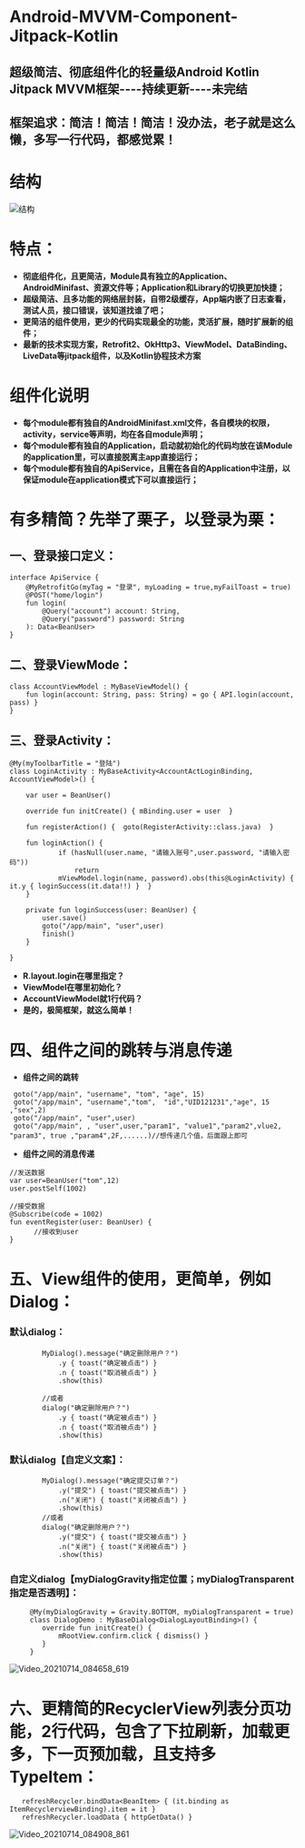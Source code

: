 # Android-MVVM-Component-Jitpack-Kotlin
## 超级简洁、彻底组件化的轻量级Android Kotlin Jitpack MVVM框架----持续更新----未完结
## 框架追求：简洁！简洁！简洁！没办法，老子就是这么懒，多写一行代码，都感觉累！

# 结构
![结构](https://user-images.githubusercontent.com/4067327/125152474-577f7880-e17f-11eb-8e94-8813379e2d53.jpg)
# 特点：
* **彻底组件化，且更简洁，Module具有独立的Application、AndroidMinifast、资源文件等；Application和Library的切换更加快捷；**
* **超级简洁、且多功能的网络层封装，自带2级缓存，App端内嵌了日志查看，测试人员，接口错误，该知道找谁了吧；**
* **更简洁的组件使用，更少的代码实现最全的功能，灵活扩展，随时扩展新的组件；**
* **最新的技术实现方案，Retrofit2、OkHttp3、ViewModel、DataBinding、LiveData等jitpack组件，以及Kotlin协程技术方案**

# 组件化说明
* **每个module都有独自的AndroidMinifast.xml文件，各自模块的权限，activity，service等声明，均在各自module声明；**
* **每个module都有独自的Application，启动就初始化的代码均放在该Module的application里，可以直接脱离主app直接运行；**
* **每个module都有独自的ApiService，且需在各自的Application中注册，以保证module在application模式下可以直接运行；**
# 有多精简？先举了栗子，以登录为栗：
## 一、登录接口定义：
```
interface ApiService {
    @MyRetrofitGo(myTag = "登录", myLoading = true,myFailToast = true)
    @POST("home/login")
    fun login(
        @Query("account") account: String,
        @Query("password") password: String
    ): Data<BeanUser>
}
```
## 二、登录ViewMode：
```
class AccountViewModel : MyBaseViewModel() {
    fun login(account: String, pass: String) = go { API.login(account, pass) }
}
```
## 三、登录Activity：

```
@My(myToolbarTitle = "登陆")
class LoginActivity : MyBaseActivity<AccountActLoginBinding, AccountViewModel>() {

    var user = BeanUser()
    
    override fun initCreate() { mBinding.user = user  }

    fun registerAction() {  goto(RegisterActivity::class.java)  }

    fun loginAction() {
            if (hasNull(user.name, "请输入账号",user.password, "请输入密码"))
                return
            mViewModel.login(name, password).obs(this@LoginActivity) {  it.y { loginSuccess(it.data!!) }  }
    }

    private fun loginSuccess(user: BeanUser) {
        user.save()
        goto("/app/main", "user",user)
        finish()
    }

}
```
* **R.layout.login在哪里指定？**
* **ViewModel在哪里初始化？**
* **AccountViewModel就1行代码？**
* **是的，极简框架，就这么简单！**
# 四、组件之间的跳转与消息传递
*  **组件之间的跳转**
```
 goto("/app/main", "username", "tom", "age", 15)
 goto("/app/main", "username","tom",  "id","UID121231","age", 15 ,"sex",2)
 goto("/app/main", "user",user)
 goto("/app/main", , "user",user,"param1", "value1","param2",vlue2, "param3", true ,"param4",2F,......)//想传递几个值，后面跟上即可
```
*  **组件之间的消息传递**
```
//发送数据
var user=BeanUser("tom",12)
user.postSelf(1002)

//接受数据
@Subscribe(code = 1002)
fun eventRegister(user: BeanUser) {
      //接收到user
}
```
# 五、View组件的使用，更简单，例如Dialog：
### 默认dialog：
```
        MyDialog().message("确定删除用户？")
            .y { toast("确定被点击") }
            .n { toast("取消被点击") }
            .show(this)

        //或者
        dialog("确定删除用户？")
            .y { toast("确定被点击") }
            .n { toast("取消被点击") }
            .show(this)
```
### 默认dialog【自定义文案】：
```
        MyDialog().message("确定提交订单？")
            .y("提交") { toast("提交被点击") }
            .n("关闭") { toast("关闭被点击") }
            .show(this)
        //或者
        dialog("确定删除用户？")
            .y("提交") { toast("提交被点击") }
            .n("关闭") { toast("关闭被点击") }
            .show(this)
```
### 自定义dialog【myDialogGravity指定位置；myDialogTransparent指定是否透明】：
```
     @My(myDialogGravity = Gravity.BOTTOM, myDialogTransparent = true)
     class DialogDemo : MyBaseDialog<DialogLayoutBinding>() {
        override fun initCreate() {
            mRootView.confirm.click { dismiss() }
        }
     }
```

![Video_20210714_084658_619](https://user-images.githubusercontent.com/4067327/125624542-3cd7197a-42e0-471f-b0eb-b7afd593e197.gif)

# 六、更精简的RecyclerView列表分页功能，2行代码，包含了下拉刷新，加载更多，下一页预加载，且支持多TypeItem：
```
   refreshRecycler.bindData<BeanItem> { (it.binding as ItemRecyclerviewBinding).item = it }
   refreshRecycler.loadData { httpGetData() }
```
![Video_20210714_084908_861](https://user-images.githubusercontent.com/4067327/125624671-a129958c-5f45-4519-832a-35250ea0a932.gif)


